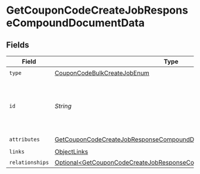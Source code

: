 # GetCouponCodeCreateJobResponseCompoundDocumentData


## Fields

| Field                                                                                                                                                            | Type                                                                                                                                                             | Required                                                                                                                                                         | Description                                                                                                                                                      |
| ---------------------------------------------------------------------------------------------------------------------------------------------------------------- | ---------------------------------------------------------------------------------------------------------------------------------------------------------------- | ---------------------------------------------------------------------------------------------------------------------------------------------------------------- | ---------------------------------------------------------------------------------------------------------------------------------------------------------------- |
| `type`                                                                                                                                                           | [CouponCodeBulkCreateJobEnum](../../models/components/CouponCodeBulkCreateJobEnum.md)                                                                            | :heavy_check_mark:                                                                                                                                               | N/A                                                                                                                                                              |
| `id`                                                                                                                                                             | *String*                                                                                                                                                         | :heavy_check_mark:                                                                                                                                               | Unique identifier for retrieving the job. Generated by Klaviyo.                                                                                                  |
| `attributes`                                                                                                                                                     | [GetCouponCodeCreateJobResponseCompoundDocumentAttributes](../../models/components/GetCouponCodeCreateJobResponseCompoundDocumentAttributes.md)                  | :heavy_check_mark:                                                                                                                                               | N/A                                                                                                                                                              |
| `links`                                                                                                                                                          | [ObjectLinks](../../models/components/ObjectLinks.md)                                                                                                            | :heavy_check_mark:                                                                                                                                               | N/A                                                                                                                                                              |
| `relationships`                                                                                                                                                  | [Optional\<GetCouponCodeCreateJobResponseCompoundDocumentRelationships>](../../models/components/GetCouponCodeCreateJobResponseCompoundDocumentRelationships.md) | :heavy_minus_sign:                                                                                                                                               | N/A                                                                                                                                                              |